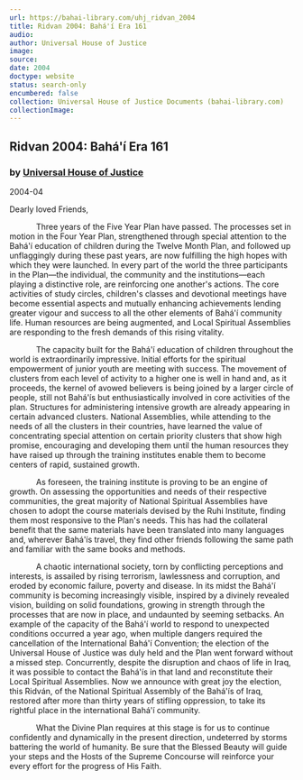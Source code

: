 ```yaml
---
url: https://bahai-library.com/uhj_ridvan_2004
title: Ridvan 2004: Bahá'í Era 161
audio: 
author: Universal House of Justice
image: 
source: 
date: 2004
doctype: website
status: search-only
encumbered: false
collection: Universal House of Justice Documents (bahai-library.com)
collectionImage: 
---
```



## Ridvan 2004: Bahá'í Era 161

### by [Universal House of Justice](https://bahai-library.com/author/Universal+House+of+Justice)

2004-04


Dearly loved Friends,  
  
            Three years of the Five Year Plan have passed. The processes set in motion in the Four Year Plan, strengthened through special attention to the Bahá'í education of children during the Twelve Month Plan, and followed up unflaggingly during these past years, are now fulfilling the high hopes with which they were launched. In every part of the world the three participants in the Plan—the individual, the community and the institutions—each playing a distinctive role, are reinforcing one another's actions. The core activities of study circles, children's classes and devotional meetings have become essential aspects and mutually enhancing achievements lending greater vigour and success to all the other elements of Bahá'í community life. Human resources are being augmented, and Local Spiritual Assemblies are responding to the fresh demands of this rising vitality.  
  
            The capacity built for the Bahá'í education of children throughout the world is extraordinarily impressive. Initial efforts for the spiritual empowerment of junior youth are meeting with success. The movement of clusters from each level of activity to a higher one is well in hand and, as it proceeds, the kernel of avowed believers is being joined by a larger circle of people, still not Bahá'ís but enthusiastically involved in core activities of the plan. Structures for administering intensive growth are already appearing in certain advanced clusters. National Assemblies, while attending to the needs of all the clusters in their countries, have learned the value of concentrating special attention on certain priority clusters that show high promise, encouraging and developing them until the human resources they have raised up through the training institutes enable them to become centers of rapid, sustained growth.  
  
            As foreseen, the training institute is proving to be an engine of growth. On assessing the opportunities and needs of their respective communities, the great majority of National Spiritual Assemblies have chosen to adopt the course materials devised by the Ruhi Institute, finding them most responsive to the Plan's needs. This has had the collateral benefit that the same materials have been translated into many languages and, wherever Bahá'ís travel, they find other friends following the same path and familiar with the same books and methods.  
  
            A chaotic international society, torn by conflicting perceptions and interests, is assailed by rising terrorism, lawlessness and corruption, and eroded by economic failure, poverty and disease. In its midst the Bahá'í community is becoming increasingly visible, inspired by a divinely revealed vision, building on solid foundations, growing in strength through the processes that are now in place, and undaunted by seeming setbacks. An example of the capacity of the Bahá'í world to respond to unexpected conditions occurred a year ago, when multiple dangers required the cancellation of the International Bahá'í Convention; the election of the Universal House of Justice was duly held and the Plan went forward without a missed step. Concurrently, despite the disruption and chaos of life in Iraq, it was possible to contact the Bahá'ís in that land and reconstitute their Local Spiritual Assemblies. Now we announce with great joy the election, this Ridván, of the National Spiritual Assembly of the Bahá'ís of Iraq, restored after more than thirty years of stifling oppression, to take its rightful place in the international Bahá'í community.  
  
            What the Divine Plan requires at this stage is for us to continue confidently and dynamically in the present direction, undeterred by storms battering the world of humanity. Be sure that the Blessed Beauty will guide your steps and the Hosts of the Supreme Concourse will reinforce your every effort for the progress of His Faith.